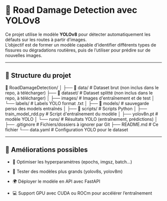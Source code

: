 # 🚗 Road Damage Detection avec YOLOv8

Ce projet utilise le modèle **YOLOv8** pour détecter automatiquement les défauts sur les routes à partir d’images.  
L’objectif est de former un modèle capable d’identifier différents types de fissures ou dégradations routières, puis de l’utiliser pour prédire sur de nouvelles images.

---

## 📂 Structure du projet

📁 RoadDamageDetection/
│
├── 📂 data/ # Dataset brut (non inclus dans le repo, à télécharger)
├── 📂 dataset/ # Dataset splitté (non inclus dans le repo, à télécharger)
│ ├── images/ # Images d'entraînement et de test
│ └── labels/ # Labels YOLO format .txt
│
├── 📂 models/ # sauvegarde perso des models entraînés
│
├── 📂 scripts/ # Scripts Python
│ ├── train_model_rdd.py # Script d'entraînement du modèle
│ ├── yolov8n.pt # modèle YOLO
│ └── runs/ # Résultats YOLO (entraînement, prédictions)
│
├── .gitignore # Fichiers/dossiers à ignorer par Git
├── README.md # Ce fichier 
└── data.yaml # Configuration YOLO pour le dataset


---


## 📌 Améliorations possibles

- 🔧 Optimiser les hyperparamètres (epochs, imgsz, batch…)

- 🧠 Tester des modèles plus grands (yolov8s, yolov8m)

- 🌍 Déployer le modèle en API avec FastAPI

- 💻 Support GPU avec CUDA ou ROCm pour accélérer l’entraînement
